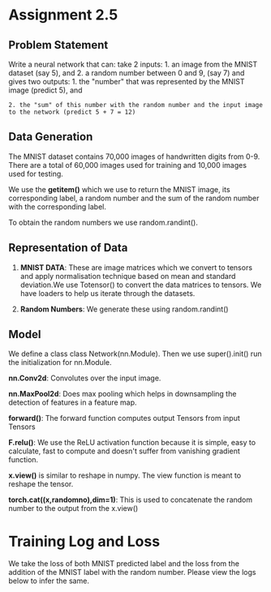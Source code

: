 # Assignment 2.5

## Problem Statement

Write a neural network that can:
take 2 inputs:
    1. an image from the MNIST dataset (say 5), and
    2. a random number between 0 and 9, (say 7)
and gives two outputs:
    1. the "number" that was represented by the MNIST image (predict 5), and
    
    2. the "sum" of this number with the random number and the input image to the network (predict 5 + 7 = 12)

## Data Generation

The MNIST dataset contains 70,000 images of handwritten digits from 0-9. There are a total of 60,000 images used for training and 10,000 images used for testing. 

We use the __getitem()__ which we use to return the MNIST image, its corresponding label, a random number and the sum of the random number with the corresponding label. 

To obtain the random numbers we use random.randint(). 

## Representation of Data

1. **MNIST DATA**: These are image matrices which we convert to tensors and apply normalisation technique based on mean and standard deviation.We use Totensor() to convert the data matrices to tensors. We have loaders to help us iterate through the datasets.

2. **Random Numbers**: We generate these using random.randint()

## Model

We define a class class Network(nn.Module). Then we use super().init() run the initialization for nn.Module. 

**nn.Conv2d**: Convolutes over the input image. 

**nn.MaxPool2d**: Does max pooling which helps in downsampling the detection of features in a feature map. 

**forward()**: The forward function computes output Tensors from input Tensors

**F.relu()**: We use the ReLU activation function because it is simple, easy to calculate, fast to compute and doesn't suffer from vanishing gradient function.

**x.view()** is similar to reshape in numpy. The view function is meant to reshape the tensor. 

**torch.cat((x,randomno),dim=1)**: This is used to concatenate the random number to the output from the x.view()

# Training Log and Loss

We take the loss of both MNIST predicted label and the loss from the addition of the MNIST label with the random number. Please view the logs below to infer the same. 

